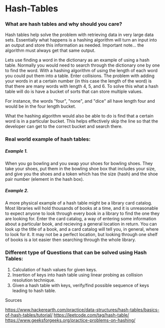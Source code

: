 # Hash-Tables

### What are hash tables and why should you care?

Hash tables help solve the problem with retrieving data in very large data sets. Essentially what happens is a hashing algorithm will turn an input into an output and store this information as needed. Important note... the algorithm must always get that same output. 

Lets use finding a word in the dictionary as an example of using a hash table. Normally you would need to search through the dictionary one by one to find the word. With a hashing algorithm of using the length of each word you could put them into a table. 
Enter collisions. The problem with adding your words in at a certain number (in this case the length of the word) is that there are many words with length 4, 5, and 6. To solve this what a hash table will do is have a bucket of sorts that can store multiple values.

For instance, the words "four", "none", and "dice" all have length four and would be in the four length bucket.

What the hashing algorithm would also be able to do is find that a certain word is in a particular bucket. This helps effectively skip the line so that the developer can get to the correct bucket and search there.

### Real world example of hash tables:

##### Example 1.
When you go bowling and you swap your shoes for bowling shoes. They take your shoes, put them in the bowling shoe box that includes your size, and give you the shoes and a token which has the size (hash) and the shoe pair number (element in the hash box).


##### Example 2.
A more physical example of a hash table might be a library card catalog.  Most libraries will hold thousands of books at a time, and it is unreasonable to expect anyone to look through every book in a library to find the one they are looking for.  Enter the card catalog, a way of entering some information about a particular book, and recieving a general location in return.  You can look up the title of a book, and a card catalog will tell you, in general, where to look for it.  It may not be a perfect location, but looking through one shelf of books is a lot easier then searching through the whole library.


### Different type of Questions that can be solved using Hash Tables:
1. Calculation of hash values for given keys.
2. Insertion of keys into hash table using linear probing as collision resolution technique.
3. Given a hash table with keys, verify/find possible sequence of keys leading to hash table.

Sources

https://www.hackerearth.com/practice/data-structures/hash-tables/basics-of-hash-tables/tutorial/
https://leetcode.com/tag/hash-table/
https://www.geeksforgeeks.org/practice-problems-on-hashing/
